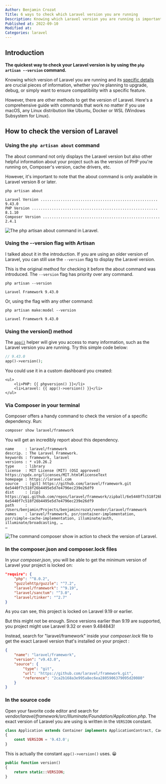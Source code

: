 ```yaml
---
Author: Benjamin Crozat
Title: 6 ways to check which Laravel version you are running
Description: Knowing which Laravel version you are running is important before you start writing code on a new project. There are multiple ways to do so.
Published at: 2022-09-10
Modified at: 
Categories: laravel
---
```


## Introduction

**The quickest way to check your Laravel version is by using the `php artisan --version` command.**

Knowing which version of Laravel you are running and its [specific details](/laravel-versions) are crucial pieces of information, whether you're planning to upgrade, debug, or simply want to ensure compatibility with a specific feature.

However, there are other methods to get the version of Laravel. Here's a comprehensive guide with commands that work no matter if you use macOS, any Linux distribution like Ubuntu, Docker or WSL (Windows Subsystem for Linux).

## How to check the version of Laravel

### Using the `php artisan about` command

The about command not only displays the Laravel version but also other helpful information about your project such as the version of PHP you're running on, Composer's version, cache drivers, etc.

However, it's important to note that the about command is only available in Laravel version 8 or later.

```
php artisan about
  
Laravel Version ..................................................... 9.43.0  
PHP Version ......................................................... 8.1.10  
Composer Version ..................................................... 2.4.1
```

![The php artisan about command in Laravel.](https://life-long-bunny.fra1.digitaloceanspaces.com/media-library/production/73/conversions/CleanShot_2023-04-21_at_12.03.38_2x_ydqmbj-medium.jpg)

### Using the --version flag with Artisan

I talked about it in the introduction. If you are using an older version of Laravel, you can still use the `--version` flag to display the Laravel version.

This is the original method for checking it before the about command was introduced. The `--version` flag has priority over any command.

```
php artisan --version

Laravel Framework 9.43.0
```

Or, using the flag with any other command:

```
php artisan make:model --version

Laravel Framework 9.43.0
```

### Using the version() method

The [`app()`](https://laravel.com/docs/helpers#method-app) helper will give you access to many information, such as the Laravel version you are running. Try this simple code below:

```php
// 9.43.0
app()->version();
```

You could use it in a custom dashboard you created:

```blade
<ul>
    <li>PHP: {{ phpversion() }}</li>
    <li>Laravel: {{ app()->version() }}</li>
</ul>
```

### Via Composer in your terminal

Composer offers a handy command to check the version of a specific dependency. Run:

```bash
composer show laravel/framework
```

You will get an incredibly report about this dependency.

```
name     : laravel/framework
descrip. : The Laravel Framework.
keywords : framework, laravel
versions : * v10.26.2
type     : library
license  : MIT License (MIT) (OSI approved) https://spdx.org/licenses/MIT.html#licenseText
homepage : https://laravel.com
source   : [git] https://github.com/laravel/framework.git 6e5440f7c518f26b4495e5d7e4796ec239e26df9
dist     : [zip] https://api.github.com/repos/laravel/framework/zipball/6e5440f7c518f26b4495e5d7e4796ec239e26df9 6e5440f7c518f26b4495e5d7e4796ec239e26df9
path     : /Users/benjamin/Projects/benjamincrozat/vendor/laravel/framework
names    : laravel/framework, psr/container-implementation, psr/simple-cache-implementation, illuminate/auth, illuminate/broadcasting, …
…
```

![The command `composer show` in action to check the version of Laravel.](https://life-long-bunny.fra1.digitaloceanspaces.com/media-library/production/191/conversions/hLcwhyE2sPfLN94vR633i9MKlI8865-metaQ2xlYW5TaG90IDIwMjMtMTAtMDkgYXQgMTYuNDAuMzBAMngucG5n--medium.jpg)

### In the composer.json and composer.lock files

In your *composer.json*, you will be able to get the minimum version of Laravel your project is locked on:

```json
"require": {
    "php": "^8.0.2",
    "guzzlehttp/guzzle": "^7.2",
    "laravel/framework": "^9.19",
    "laravel/sanctum": "^3.0",
    "laravel/tinker": "^2.7"
}
```

As you can see, this project is locked on Laravel 9.19 or earlier.

But this might not be enough. Since versions earlier than 9.19 are supported, you project might use Laravel 9.32 or even 9.484843!

Instead, search for "laravel/framework" inside your *composer.lock* file to get the exact Laravel version that's installed on your project :

```json
{
    "name": "laravel/framework",
    "version": "v9.43.0",
    "source": {
        "type": "git",
        "url": "https://github.com/laravel/framework.git",
        "reference": "2ca2b168a3e995a8ec6ea2805906379095d20080"
    }
}
```

### In the source code

Open your favorite code editor and search for *vendor/laravel/framework/src/Illuminate/Foundation/Application.php*. The exact version of Laravel you are using is written in the `VERSION` constant.

```php
class Application extends Container implements ApplicationContract, CachesConfiguration, CachesRoutes, HttpKernelInterface
{
    const VERSION = '9.43.0';
}
```

This is actually the constant `app()->version()` uses. 😀

```php
public function version()
{
    return static::VERSION;
}
```

